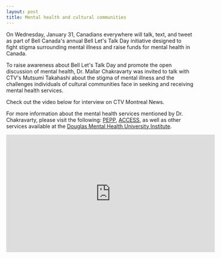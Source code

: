 ```yaml
---
layout: post
title: Mental health and cultural communities
---
```


On Wednesday, January 31, Canadians everywhere will talk, text, and tweet as part of Bell Canada's annual Bell Let's Talk Day initiative designed to fight stigma surrounding mental illness and raise funds for mental health in Canada. 

To raise awareness about Bell Let's Talk Day and promote the open discussion of mental health, Dr. Mallar Chakravarty was invited to talk with CTV's Mutsumi Takahashi about the stigma of mental illness and the challenges individuals of cultural communities face in seeking and receiving mental health services. 

Check out the video below for interview on CTV Montreal News.

For more information about the mental health services mentioned by Dr. Chakravarty, please visit 
the following: [PEPP](http://www.douglas.qc.ca/page/pepp-program), [ACCESS](http://www.accessopenminds.ca/), as well as other services available at the [Douglas Mental Health University Institute](http://www.douglas.qc.ca/?locale=en).

<iframe src="https://webapps.9c9media.com/vidi-player/1.4.0/share/iframe.html?currentId=1315148&config=ctvnews/share.json&kruxId=ImoeZsch&cid=%5B%7B%22contentId%22%3A1315148%2C%22ad%22%3A%7B%22adsite%22%3A%22ctv.ctvnews%22%2C%22adzone%22%3A%22embed%22%7D%7D%5D" width="560" height="315"frameborder="0" allowfullscreen></iframe>
